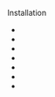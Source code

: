 Installation  
* [](Prerequisites)  
* [](installation/Hardware-Preparation)  
* [](Flashing)  
* [](Initial-Configuration)  
* [](MQTT)  
* [](Upgrading)     
* [](FAQ)  

  
[](Templates)  
[](Modules)  
[](Components)  
[](Commands)  
[](Rules)  
[](Scripting-Language)  
[](Timers)  
[](Buttons-and-Switches)  
[](Peripherals)  
[](Lights)  
[](Status-LED)  
[](TuyaMCU)    
[](Displays)  
[](Blinds-and-Shutters)    
[](supported-devices)  
[](Integrations)   
[](Power-Monitoring-Calibration)     
[](WebUI)     
  
  
[](Cool-Projects)   
[](MQTT-Overview)  
[](PowerOnState)  
[](Energy-Saving)  
[](Securing-your-IoT-from-hacking)  
[](For-Developers)    

[](What's-New)  
[](Contributing)  
